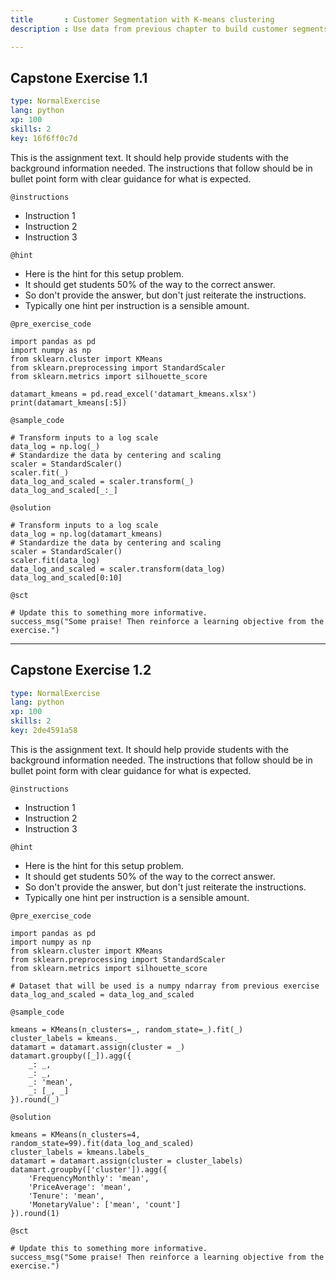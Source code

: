 ```yaml
---
title       : Customer Segmentation with K-means clustering
description : Use data from previous chapter to build customer segments based on their recency, frequency, and monetary value

---
```

## Capstone Exercise 1.1

```yaml
type: NormalExercise
lang: python
xp: 100
skills: 2
key: 16f6ff0c7d

```
This is the assignment text. It should help provide students with the background information needed.
The instructions that follow should be in bullet point form with clear guidance for what is expected.

`@instructions`
- Instruction 1
- Instruction 2
- Instruction 3

`@hint`
- Here is the hint for this setup problem. 
- It should get students 50% of the way to the correct answer.
- So don't provide the answer, but don't just reiterate the instructions.
- Typically one hint per instruction is a sensible amount.

`@pre_exercise_code`
```{python}
import pandas as pd
import numpy as np
from sklearn.cluster import KMeans
from sklearn.preprocessing import StandardScaler
from sklearn.metrics import silhouette_score

datamart_kmeans = pd.read_excel('datamart_kmeans.xlsx')
print(datamart_kmeans[:5])
```
`@sample_code`
```{python}
# Transform inputs to a log scale
data_log = np.log(_)
# Standardize the data by centering and scaling
scaler = StandardScaler()
scaler.fit(_)
data_log_and_scaled = scaler.transform(_)
data_log_and_scaled[_:_]
```
`@solution`
```{python}
# Transform inputs to a log scale
data_log = np.log(datamart_kmeans)
# Standardize the data by centering and scaling
scaler = StandardScaler()
scaler.fit(data_log)
data_log_and_scaled = scaler.transform(data_log)
data_log_and_scaled[0:10]
```
`@sct`
```{python}
# Update this to something more informative.
success_msg("Some praise! Then reinforce a learning objective from the exercise.")
```

---
## Capstone Exercise 1.2

```yaml
type: NormalExercise
lang: python
xp: 100
skills: 2
key: 2de4591a58
```

This is the assignment text. It should help provide students with the background information needed.
The instructions that follow should be in bullet point form with clear guidance for what is expected.

`@instructions`
- Instruction 1
- Instruction 2
- Instruction 3

`@hint`
- Here is the hint for this setup problem. 
- It should get students 50% of the way to the correct answer.
- So don't provide the answer, but don't just reiterate the instructions.
- Typically one hint per instruction is a sensible amount.

`@pre_exercise_code`
```{python}
import pandas as pd
import numpy as np
from sklearn.cluster import KMeans
from sklearn.preprocessing import StandardScaler
from sklearn.metrics import silhouette_score

# Dataset that will be used is a numpy ndarray from previous exercise
data_log_and_scaled = data_log_and_scaled
```
`@sample_code`
```{python}
kmeans = KMeans(n_clusters=_, random_state=_).fit(_)
cluster_labels = kmeans._
datamart = datamart.assign(cluster = _)
datamart.groupby([_]).agg({
    _: _,
    _: _,
    _: 'mean',
    _: [_, _]
}).round(_)
```
`@solution`
```{python}
kmeans = KMeans(n_clusters=4, random_state=99).fit(data_log_and_scaled)
cluster_labels = kmeans.labels_
datamart = datamart.assign(cluster = cluster_labels)
datamart.groupby(['cluster']).agg({
    'FrequencyMonthly': 'mean',
    'PriceAverage': 'mean',
    'Tenure': 'mean',
    'MonetaryValue': ['mean', 'count']
}).round(1)
```
`@sct`
```{python}
# Update this to something more informative.
success_msg("Some praise! Then reinforce a learning objective from the exercise.")
```

